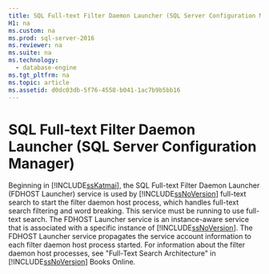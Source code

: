 ```yaml
---
title: SQL Full-text Filter Daemon Launcher (SQL Server Configuration Manager)
H1: na
ms.custom: na
ms.prod: sql-server-2016
ms.reviewer: na
ms.suite: na
ms.technology: 
  - database-engine
ms.tgt_pltfrm: na
ms.topic: article
ms.assetid: d0dc03db-5f76-4558-b041-1ac7b9b5bb16
---
```

# SQL Full-text Filter Daemon Launcher (SQL Server Configuration Manager)
  Beginning in [!INCLUDE[ssKatmai](../../Token/Other/ssKatmai_md.md)], the SQL Full\-text Filter Daemon Launcher \(FDHOST Launcher\) service is used by [!INCLUDE[ssNoVersion](../../Token/Other/ssNoVersion_md.md)] full\-text search to start the filter daemon host process, which handles full\-text search filtering and word breaking. This service must be running to use full\-text search. The FDHOST Launcher service is an instance\-aware service that is associated with a specific instance of [!INCLUDE[ssNoVersion](../../Token/Other/ssNoVersion_md.md)]. The FDHOST Launcher service propagates the service account information to each filter daemon host process started. For information about the filter daemon host processes, see "Full\-Text Search Architecture" in [!INCLUDE[ssNoVersion](../../Token/Other/ssNoVersion_md.md)] Books Online.  
  
  